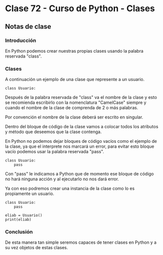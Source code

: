 # Clase 72 - Curso de Python - Clases

## Notas de clase

### Introducción
En Python podemos crear nuestras propias clases usando la palabra reservada "class".

### Clases

A continuación un ejemplo de una clase que represente a un usuario.

```
class Usuario:
```

Después de la palabra reservada de "class" va el nombre de la clase y esto se recomienda escribirlo con la nomenclatura "CamelCase" siempre y cuando el nombre de la clase de comprenda de 2 o más palabras.

Por convención el nombre de la clase deberá ser escrito en singular.

Dentro del bloque de código de la clase vamos a colocar todos los atributos y método que deseemos que la clase contenga.

En Python no podemos dejar bloques de código vacíos como el ejemplo de la clase, ya que el interprete nos marcará un error, para evitar esto bloque vacío podemos usar la palabra reservada "pass".

```
class Usuario:
    pass
```
Con "pass" le indicamos a Python que de momento ese bloque de código no hará ninguna acción y al ejecutarlo no nos dará error.

Ya con eso podremos crear una instancia de la clase como lo es propiamente un usuario.

```
class Usuario:
    pass

eliab = Usuario()
print(eliab)
```


### Conclusión 

De esta manera tan simple seremos capaces de tener clases en Python y a su vez objetos de estas clases. 